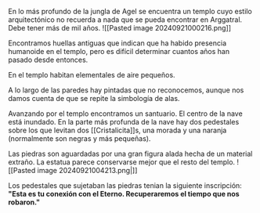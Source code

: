 En lo más profundo de la jungla de Agel se encuentra un templo cuyo estilo arquitectónico no recuerda a nada que se pueda encontrar en Arggatral. Debe tener más de mil años.
![[Pasted image 20240921000216.png]]

Encontramos huellas antiguas que indican que ha habido presencia humanoide en el templo, pero es difícil determinar cuantos años han pasado desde entonces.

En el templo habitan elementales de aire pequeños.

A lo largo de las paredes hay pintadas que no reconocemos, aunque nos damos cuenta de que se repite la simbología de alas.

Avanzando por el templo encontramos un santuario. El centro de la nave está inundado. En la parte más profunda de la nave hay dos pedestales sobre los que levitan dos [[Cristalicita]]s, una morada y una naranja (normalmente son negras y más pequeñas).

Las piedras son aguardadas por una gran figura alada hecha de un material extraño. La estatua parece conservarse mejor que el resto del templo. 
![[Pasted image 20240921004213.png|]]

Los pedestales que sujetaban las piedras tenian la siguiente inscripción: **"Esta es tu conexión con el Eterno. Recuperaremos el tiempo que nos robaron."**